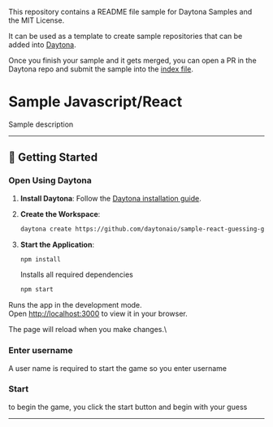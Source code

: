 This repository contains a README file sample for Daytona Samples and the MIT License.

It can be used as a template to create sample repositories that can be added into [Daytona](https://github.com/daytonaio/daytona).

Once you finish your sample and it gets merged, you can open a PR in the Daytona repo and submit the sample into the [index file](https://github.com/daytonaio/daytona/blob/main/hack/samples/index.json).

# Sample Javascript/React

Sample description

---

## 🚀 Getting Started  

### Open Using Daytona  

1. **Install Daytona**: Follow the [Daytona installation guide](https://www.daytona.io/docs/installation/installation/).  
2. **Create the Workspace**:  
   ```bash  
   daytona create https://github.com/daytonaio/sample-react-guessing-game
   ```  

3. **Start the Application**:  
   ```bash
   npm install
   ```

   Installs all required dependencies

   ```bash
   npm start
   ```

Runs the app in the development mode.\
Open [http://localhost:3000](http://localhost:3000) to view it in your browser.

The page will reload when you make changes.\

### Enter username
A user name is required to start the game so you enter username

### Start
to begin the game, you click the start button and begin with your guess

---